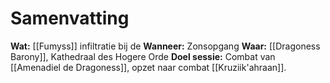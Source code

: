 # Samenvatting
**Wat:** [[Fumyss]] infiltratie bij de 
**Wanneer:** Zonsopgang
**Waar:** [[Dragoness Barony]], Kathedraal des Hogere Orde
**Doel sessie:** Combat van [[Amenadiel de Dragoness]], opzet naar combat [[Kruziik'ahraan]].